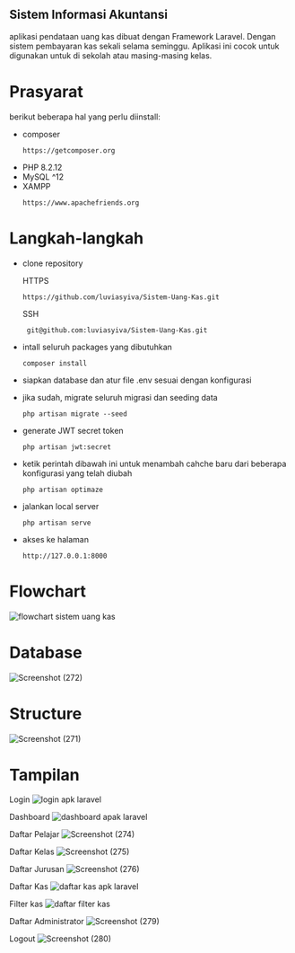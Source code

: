## Sistem Informasi Akuntansi
aplikasi pendataan uang kas dibuat dengan Framework Laravel. Dengan sistem pembayaran kas sekali selama seminggu. Aplikasi ini cocok untuk digunakan untuk di sekolah atau masing-masing kelas.

# Prasyarat
berikut beberapa hal yang perlu diinstall:
- composer
  ```
  https://getcomposer.org
  ```
- PHP 8.2.12
- MySQL ^12
- XAMPP
  ```
  https://www.apachefriends.org
  ```

# Langkah-langkah
- clone repository
  
  HTTPS
  ```
  https://github.com/luviasyiva/Sistem-Uang-Kas.git
  ```
   
  SSH
  ```
   git@github.com:luviasyiva/Sistem-Uang-Kas.git
  ```

- intall seluruh packages yang dibutuhkan
  ```
  composer install
  ```
- siapkan database dan atur file .env sesuai dengan konfigurasi
- jika sudah, migrate seluruh migrasi dan seeding data
  ```
  php artisan migrate --seed
  ```
- generate JWT secret token
  ```
  php artisan jwt:secret
  ```
- ketik perintah dibawah ini untuk menambah cahche baru dari beberapa konfigurasi yang telah diubah
  ```
  php artisan optimaze
  ```
- jalankan local server
  ```
  php artisan serve
  ```
- akses ke halaman
  ```
  http://127.0.0.1:8000
  ```
  

# Flowchart
![flowchart sistem uang kas](https://github.com/luviasyiva/sistem-uang-kas/assets/152132256/f9150f83-6a45-4efe-bb75-f0f22ffff3ed)

# Database
![Screenshot (272)](https://github.com/luviasyiva/sistem-uang-kas/assets/152132256/6cb1ef30-e8ab-4726-9f32-755f172108f4)

# Structure
![Screenshot (271)](https://github.com/luviasyiva/sistem-uang-kas/assets/152132256/a0f36344-9cc5-4407-8a33-c5f47345b9d3)

 # Tampilan 
 Login
 ![login apk laravel](https://github.com/luviasyiva/Sistem-Uang-Kas/assets/152132256/66c99ebb-abee-4c32-b655-5d374de57903)

 Dashboard
 ![dashboard apak laravel](https://github.com/luviasyiva/Sistem-Uang-Kas/assets/152132256/e3460347-0072-4a1f-9ceb-ab9dbbbedb31)

 Daftar Pelajar
 ![Screenshot (274)](https://github.com/luviasyiva/Sistem-Uang-Kas/assets/152132256/83991ad3-48a2-4802-801e-6dfd38244104)

Daftar Kelas
![Screenshot (275)](https://github.com/luviasyiva/Sistem-Uang-Kas/assets/152132256/49660f1d-a08a-4490-941c-f900a3435fac)

 Daftar Jurusan 
 ![Screenshot (276)](https://github.com/luviasyiva/Sistem-Uang-Kas/assets/152132256/68f03787-cb94-4c8e-af1d-024d11ffb8bf)

 Daftar Kas
 ![daftar kas apk laravel](https://github.com/luviasyiva/Sistem-Uang-Kas/assets/152132256/33ca66ba-210b-4b2e-9889-d9c624dc90f9)
 
Filter kas
![daftar filter kas](https://github.com/luviasyiva/Sistem-Uang-Kas/assets/152132256/b724b659-96ad-4911-85d4-07f6cc0900c2)

Daftar Administrator
![Screenshot (279)](https://github.com/luviasyiva/Sistem-Uang-Kas/assets/152132256/ff50921c-1d5b-4eec-a8bd-8bcc36598c3f)

Logout 
![Screenshot (280)](https://github.com/luviasyiva/Sistem-Uang-Kas/assets/152132256/deb75714-54d3-4bb0-ba75-3f9dc6860204)


